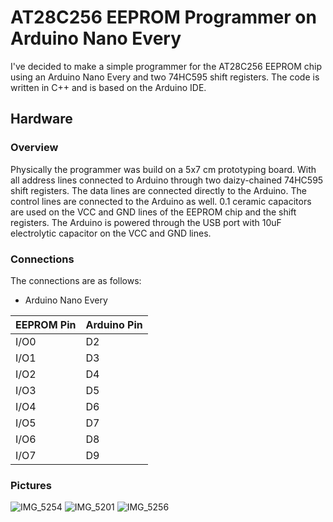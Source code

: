 # AT28C256 EEPROM Programmer on Arduino Nano Every
I've decided to make a simple programmer for the AT28C256 EEPROM chip using an Arduino Nano Every and two 74HC595 shift registers. The code is written in C++ and is based on the Arduino IDE.

## Hardware

### Overview
Physically the programmer was build on a 5x7 cm prototyping board. With all address lines connected to Arduino through two daizy-chained 74HC595 shift registers. The data lines are connected directly to the Arduino. The control lines are connected to the Arduino as well. 0.1 ceramic capacitors are used on the VCC and GND lines of the EEPROM chip and the shift registers. The Arduino is powered through the USB port with 10uF electrolytic capacitor on the VCC and GND lines.

### Connections
The connections are as follows:
- Arduino Nano Every

| EEPROM Pin | Arduino Pin |
|------------|-------------|
| I/O0       | D2          |
| I/O1       | D3          |
| I/O2       | D4          |
| I/O3       | D5          |
| I/O4       | D6          |
| I/O5       | D7          |
| I/O6       | D8          |
| I/O7       | D9          |



### Pictures
![IMG_5254](https://github.com/user-attachments/assets/9bf1a01c-dc04-4eea-81e0-fb3c717c173a)
![IMG_5201](https://github.com/user-attachments/assets/68d43b7f-3256-40c3-8b09-4e684e87eca6)
![IMG_5256](https://github.com/user-attachments/assets/6ea304b2-9421-4532-9459-ff62fc29092c)

